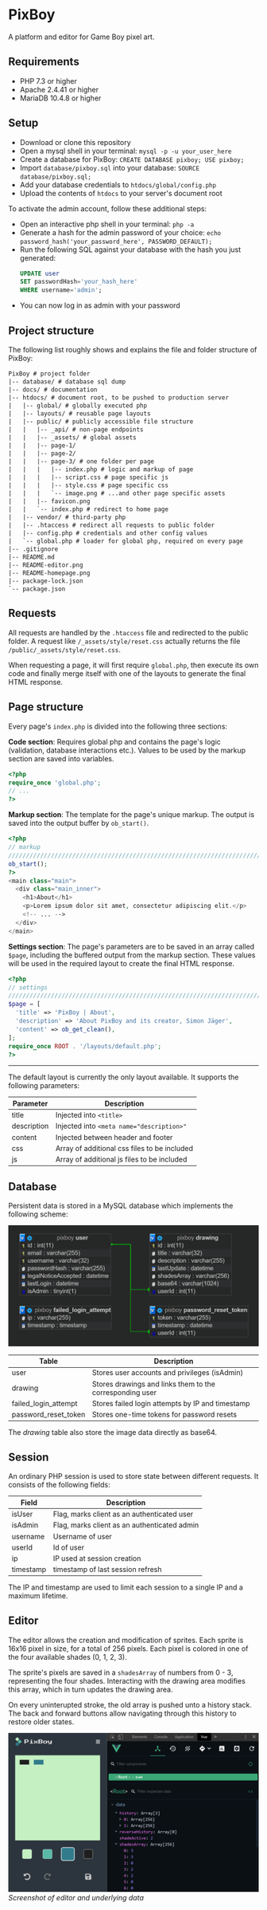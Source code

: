 # PixBoy

A platform and editor for Game Boy pixel art.

## Requirements

- PHP 7.3 or higher
- Apache 2.4.41  or higher
- MariaDB 10.4.8 or higher

## Setup

- Download or clone this repository
- Open a mysql shell in your terminal: `mysql -p -u your_user_here`
- Create a database for PixBoy: `CREATE DATABASE pixboy; USE pixboy;`
- Import `database/pixboy.sql` into your database: `SOURCE database/pixboy.sql;`
- Add your database credentials to `htdocs/global/config.php`
- Upload the contents of `htdocs` to your server's document root

To activate the admin account, follow these additional steps:

- Open an interactive php shell in your terminal: `php -a`
- Generate a hash for the admin password of your choice: `echo password_hash('your_password_here', PASSWORD_DEFAULT);`
- Run the following SQL against your database with the hash you just generated:
  ```sql
  UPDATE user
  SET passwordHash='your_hash_here'
  WHERE username='admin';
  ```
- You can now log in as admin with your password

## Project structure

The following list roughly shows and explains the file and folder structure of PixBoy:

```text
PixBoy # project folder
|-- database/ # database sql dump
|-- docs/ # documentation 
|-- htdocs/ # document root, to be pushed to production server
|   |-- global/ # globally executed php
|   |-- layouts/ # reusable page layouts
|   |-- public/ # publicly accessible file structure
|   |   |-- _api/ # non-page endpoints
|   |   |-- _assets/ # global assets
|   |   |-- page-1/
|   |   |-- page-2/
|   |   |-- page-3/ # one folder per page
|   |   |   |-- index.php # logic and markup of page
|   |   |   |-- script.css # page specific js
|   |   |   |-- style.css # page specific css
|   |   |   `-- image.png # ...and other page specific assets
|   |   |-- favicon.png
|   |   `-- index.php # redirect to home page
|   |-- vendor/ # third-party php
|   |-- .htaccess # redirect all requests to public folder
|   |-- config.php # credentials and other config values
|   `-- global.php # loader for global php, required on every page
|-- .gitignore
|-- README.md
|-- README-editor.png
|-- README-homepage.png
|-- package-lock.json
`-- package.json
```

## Requests

All requests are handled by the `.htaccess` file and redirected to the public folder. A request like `/_assets/style/reset.css` actually returns the file `/public/_assets/style/reset.css`.

When requesting a page, it will first require `global.php`, then execute its own code and finally merge itself with one of the layouts to generate the final HTML response.

## Page structure

Every page's `index.php` is divided into the following three sections:

**Code section**: Requires global php and contains the page's logic (validation, database interactions etc.). Values to be used by the markup section are saved into variables.
```php
<?php
require_once 'global.php'; 
// ...
?>
```

**Markup section**: The template for the page's unique markup. The output is saved into the output buffer by `ob_start()`.
```php
<?php
// markup
////////////////////////////////////////////////////////////////////////////////
ob_start();
?>
<main class="main">
  <div class="main_inner">
    <h1>About</h1>
    <p>Lorem ipsum dolor sit amet, consectetur adipiscing elit.</p>
    <!-- ... -->
  </div>
</main>
```

**Settings section**: The page's parameters are to be saved in an array called `$page`, including the buffered output from the markup section. These values will be used in the required layout to create the final HTML response.
```php
<?php
// settings
////////////////////////////////////////////////////////////////////////////////
$page = [
  'title' => 'PixBoy | About',
  'description' => 'About PixBoy and its creator, Simon Jäger',
  'content' => ob_get_clean(),
];
require_once ROOT . '/layouts/default.php';
?>
```

---

The default layout is currently the only layout available. It supports the following parameters:

Parameter | Description
--- | ---
title | Injected into `<title>`
description | Injected into `<meta name="description>"`
content | Injected between header and footer
css | Array of additional css files to be included
js | Array of additional js files to be included

## Database

Persistent data is stored in a MySQL database which implements the following scheme:

![Database scheme](./database.png)

Table | Description
--- | ---
user | Stores user accounts and privileges (isAdmin)
drawing | Stores drawings and links them to the corresponding user
failed_login_attempt | Stores failed login attempts by IP and timestamp
password_reset_token | Stores one-time tokens for password resets

The *drawing* table also store the image data directly as base64.

## Session

An ordinary PHP session is used to store state between different requests. It consists of the following fields:

Field | Description
--- | ---
isUser | Flag, marks client as an authenticated user
isAdmin | Flag, marks client as an authenticated admin
username | Username of user
userId | Id of user
ip | IP used at session creation
timestamp | timestamp of last session refresh

The IP and timestamp are used to limit each session to a single IP and a maximum lifetime.

## Editor

The editor allows the creation and modification of sprites. Each sprite is 16x16 pixel in size, for a total of 256 pixels. Each pixel is colored in one of the four available shades (0, 1, 2, 3).

The sprite's pixels are saved in a `shadesArray` of numbers from 0 - 3, representing the four shades. Interacting with the drawing area modifies this array, which in turn updates the drawing area.

On every uninterupted stroke, the old array is pushed unto a history stack. The back and forward buttons allow navigating through this history to restore older states.

![editor](./editor.png)
*Screenshot of editor and underlying data*

